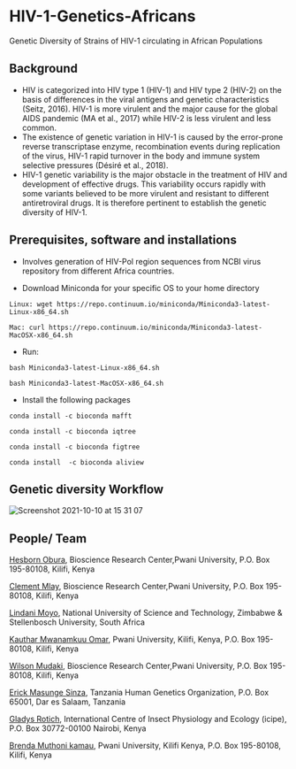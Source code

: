 # HIV-1-Genetics-Africans
Genetic Diversity of Strains of HIV-1 circulating in African Populations

## Background
 + HIV is categorized into HIV type 1 (HIV-1) and HIV type 2 (HIV-2) on the basis of differences in the viral antigens and genetic characteristics (Seitz, 2016). HIV-1 is more virulent and the major cause for the global AIDS pandemic (MA et al., 2017) while HIV-2 is less virulent and less common. 
+ The existence of genetic variation in HIV-1 is caused by the error-prone reverse transcriptase enzyme, recombination events during replication of the virus, HIV-1 rapid turnover in the body and immune system selective pressures (Désiré et al., 2018). 
+ HIV-1 genetic variability is the major obstacle in the treatment of HIV and development of effective drugs. This variability occurs rapidly with some variants believed to be more virulent and resistant to different antiretroviral drugs. It is therefore pertinent to establish the genetic diversity of HIV-1.

## Prerequisites, software and installations
+ Involves generation of HIV-Pol region sequences from NCBI virus repository from different Africa countries.

+ Download Miniconda for your specific OS to your home directory

```Linux: wget https://repo.continuum.io/miniconda/Miniconda3-latest-Linux-x86_64.sh```

```Mac: curl https://repo.continuum.io/miniconda/Miniconda3-latest-MacOSX-x86_64.sh```

+ Run:

```bash Miniconda3-latest-Linux-x86_64.sh```

```bash Miniconda3-latest-MacOSX-x86_64.sh```

+ Install the following packages
 
 ``` conda install -c bioconda mafft ```
 
 ``` conda install -c bioconda iqtree ```
 
 ``` conda install -c bioconda figtree ```
 
 ``` conda install  -c bioconda aliview ```
 
 ## Genetic diversity Workflow
 ![Screenshot 2021-10-10 at 15 31 07](https://user-images.githubusercontent.com/72735085/136695918-948fc3d1-85b0-4f7f-bc0b-b6a33b73e2eb.png)

 ## People/ Team
 [Hesborn Obura](https://github.com/hesbornomwandho), Bioscience Research Center,Pwani University, P.O. Box 195-80108, Kilifi, Kenya
 
 
 [Clement Mlay](https://github.com/clementmlay), Bioscience Research Center,Pwani University, P.O. Box 195-80108, Kilifi, Kenya
  

 [Lindani Moyo](https://github.com/lindanimoyo), National University of Science and Technology, Zimbabwe & Stellenbosch University, South Africa
 
 
 [Kauthar Mwanamkuu Omar](https://github.com/Kauthar-Omar), Pwani University, Kilifi, Kenya, P.O. Box 195-80108, Kilifi, Kenya
 
  
 [Wilson Mudaki](https://github.com/totodingi), Bioscience Research Center,Pwani University, P.O. Box 195-80108, Kilifi, Kenya
 
 
 [Erick Masunge Sinza](https://github.com/ErickSinza), Tanzania Human Genetics Organization, P.O. Box 65001, Dar es Salaam, Tanzania
 
 
 [Gladys Rotich](https://github.com/glado718), International Centre of Insect Physiology and Ecology (icipe), P.O. Box 30772-00100 Nairobi, Kenya

[Brenda Muthoni kamau](https://github.com/brendamuthonikamau), Pwani University, Kilifi Kenya, P.O. Box 195-80108, Kilifi, Kenya


